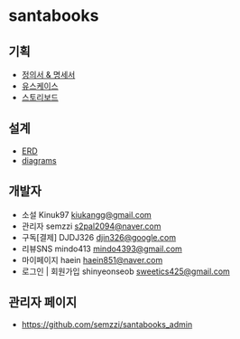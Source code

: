 # santabooks

## 기획
- [정의서 & 명세서](https://docs.google.com/spreadsheets/d/1tghYwQjZrw3oEPnmmHqIgOzB_CpOENO89s9znY436sU/edit?usp=sharing)
- [유스케이스](https://drive.google.com/file/d/1cJIk8cgXZBj_bXwSymJF7KgcVrDsoU2r/view?usp=sharing)
- [스토리보드]()

## 설계
- [ERD](https://www.erdcloud.com/d/NGytE3JFFAXifTWLF)
- [diagrams]()

## 개발자
- 소설 Kinuk97 <kiukangg@gmail.com>
- 관리자 semzzi <s2pal2094@naver.com>
- 구독[결제] DJDJ326 <djin326@google.com>
- 리뷰SNS mindo413 <mindo4393@gmail.com>
- 마이페이지 haein <haein851@naver.com>
- 로그인 | 회원가입 shinyeonseob <sweetics425@gmail.com>

## 관리자 페이지
- https://github.com/semzzi/santabooks_admin
